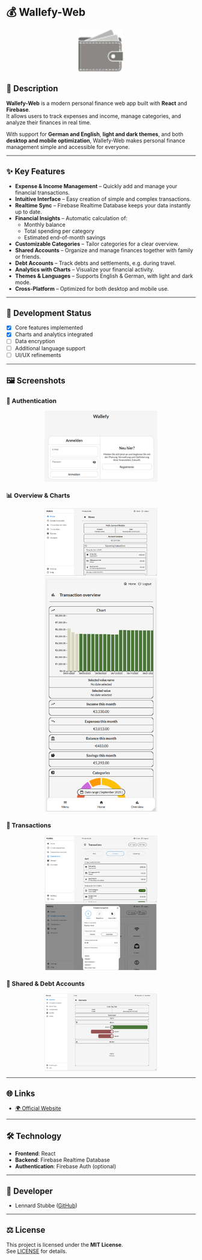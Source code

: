 # 💰 Wallefy-Web

<!-- App Icon -->
<p align="center">
  <img src="src/WallefyIcon.svg" alt="App Icon" width="120"/>
</p>

## 📝 Description
**Wallefy-Web** is a modern personal finance web app built with **React** and **Firebase**.  
It allows users to track expenses and income, manage categories, and analyze their finances in real time.  

With support for **German and English**, **light and dark themes**, and both **desktop and mobile optimization**, Wallefy-Web makes personal finance management simple and accessible for everyone.  

---

## ✨ Key Features
- **Expense & Income Management** – Quickly add and manage your financial transactions.  
- **Intuitive Interface** – Easy creation of simple and complex transactions.  
- **Realtime Sync** – Firebase Realtime Database keeps your data instantly up to date.  
- **Financial Insights** – Automatic calculation of:  
  - Monthly balance  
  - Total spending per category  
  - Estimated end-of-month savings  
- **Customizable Categories** – Tailor categories for a clear overview.  
- **Shared Accounts** – Organize and manage finances together with family or friends.  
- **Debt Accounts** – Track debts and settlements, e.g. during travel.  
- **Analytics with Charts** – Visualize your financial activity.  
- **Themes & Languages** – Supports English & German, with light and dark mode.  
- **Cross-Platform** – Optimized for both desktop and mobile use.  

---

## 🚀 Development Status
- [x] Core features implemented  
- [x] Charts and analytics integrated  
- [ ] Data encryption  
- [ ] Additional language support  
- [ ] UI/UX refinements  

---

## 🖼️ Screenshots

### 🔐 Authentication
<p align="center">
  <img src="screenshots/Screenshot-Auth.png" width="300"/>
</p>

### 📊 Overview & Charts
<p align="center">
  <img src="screenshots/Screenshot-Overview.png" width="300"/>
  <img src="screenshots/Screenshot-Charts.png" width="300"/>
</p>

### 💸 Transactions
<p align="center">
  <img src="screenshots/Screenshot-Transactions.png" width="300"/>
  <img src="screenshots/Screenshot-Create-Transaction.png" width="300"/>
</p>

### 🤝 Shared & Debt Accounts
<p align="center">
  <img src="screenshots/Screenshot-Depts.png" width="300"/>
</p>

---

## 🌐 Links
- [🌍 Official Website](https://wallefy-cc58b.web.app)

---

## 🛠️ Technology
- **Frontend**: React  
- **Backend**: Firebase Realtime Database  
- **Authentication**: Firebase Auth (optional)  

---

## 👥 Developer
- Lennard Stubbe ([GitHub](https://github.com/LS-Studios))  

---

## ⚖️ License
This project is licensed under the **MIT License**.  
See [LICENSE](LICENSE) for details.

